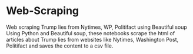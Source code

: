 # Web-Scraping
Web scraping Trump lies from Nytimes, WP, Politifact using Beautiful soup
Using Python and Beautiful soup, these  notebooks scrape the html of articles about Trump lies from websites like Nytimes, Washington Post, Politifact and saves the content to a csv file. 

